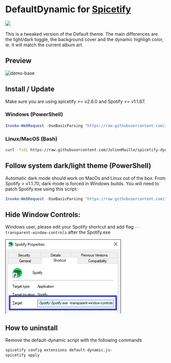 # DefaultDynamic for [Spicetify](https://github.com/khanhas/spicetify-cli)
<a href="https://github.com/JulienMaille/spicetify-dynamic-theme/releases/latest"><img src="https://img.shields.io/github/release/JulienMaille/spicetify-dynamic-theme/all.svg"></a>

This is a tweaked version of the Default theme.
The main differences are the light/dark toggle, the background cover and the dynamic highligh color, ie. it will match the current album art.

## Preview
![demo-base](./Dark.gif)

## Install / Update
Make sure you are using spicetify >= v2.6.0 and Spotify >= v1.1.67.

### Windows (PowerShell)
```powershell
Invoke-WebRequest -UseBasicParsing "https://raw.githubusercontent.com/JulienMaille/spicetify-dynamic-theme/master/install.ps1" | Invoke-Expression
```

### Linux/MacOS (Bash)
```bash
curl -fsSL https://raw.githubusercontent.com/JulienMaille/spicetify-dynamic-theme/master/install.sh | sh
```

## Follow system dark/light theme (PowerShell)
Automatic dark mode should work on MacOs and Linux out of the box.
From Spotify > v1.1.70, dark mode is forced in Windows builds. You will need to patch Spotify.exe using this script:
```powershell
Invoke-WebRequest -UseBasicParsing "https://raw.githubusercontent.com/JulienMaille/spicetify-dynamic-theme/master/patch-dark-mode.ps1" | Invoke-Expression
```

## Hide Window Controls:
Windows user, please edit your Spotify shortcut and add flag `--transparent-window-controls` after the Spotify.exe

![hide-controls](./windows-shortcut-instruction.png)

## How to uninstall 
Remove the default-dynamic script with the following commands 

```
spicetify config extensions default-dynamic.js-
spicetify apply
```
